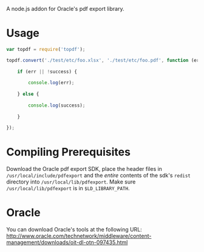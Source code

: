 A node.js addon for Oracle's pdf export library.

# Usage

```javascript
var topdf = require('topdf');

topdf.convert('./test/etc/foo.xlsx', './test/etc/foo.pdf', function (err, success) {
    
    if (err || !success) {
        
        console.log(err);
        
    } else {
        
        console.log(success);
        
    }
    
});
```

# Compiling Prerequisites

Download the Oracle pdf export SDK, place the header files in `/usr/local/include/pdfexport` and the *entire* contents of the sdk's `redist` directory into `/usr/local/lib/pdfexport`. Make sure `/usr/local/lib/pdfexport` is in `$LD_LIBRARY_PATH`.

# Oracle

You can download Oracle's tools at the following URL: http://www.oracle.com/technetwork/middleware/content-management/downloads/oit-dl-otn-097435.html